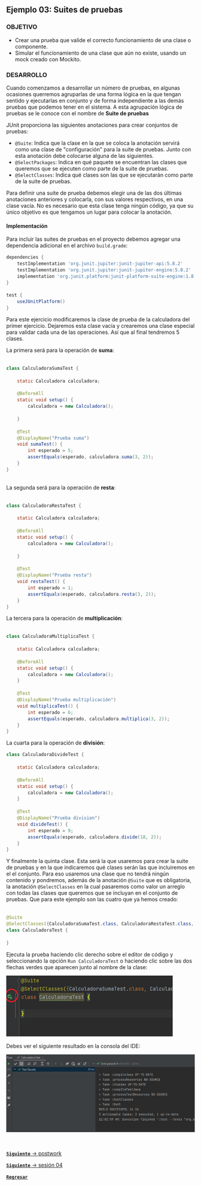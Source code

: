 ## Ejemplo 03: Suites de pruebas

### OBJETIVO

- Crear una prueba que valide el correcto funcionamiento de una clase o componente.
- Simular el funcionamiento de una clase que aún no existe, usando un mock creado con Mockito.


### DESARROLLO

Cuando comenzamos a desarrollar un número de pruebas, en algunas ocasiones querremos agruparlas de una forma lógica en la que tengan sentido y ejecutarlas en conjunto y de forma independiente a las demás pruebas que podemos tener en el sistema. A esta agrupación lógica de pruebas se le conoce con el nombre de **Suite de pruebas**

JUnit proporciona las siguientes anotaciones para crear conjuntos de pruebas:

- `@Suite`: Indica que la clase en la que se coloca la anotación servirá como una clase de "configuración" para la suite de pruebas. Junto con esta anotación debe colocarse alguna de las siguientes.
- `@SelectPackages`: Indica en qué paquete se encuentran las clases que queremos que se ejecuten como parte de la suite de pruebas.
- `@SelectClasses`: Indica qué clases son las que se ejecutarán como parte de la suite de pruebas.

Para definir una suite de prueba debemos elegir una de las dos últimas anotaciones anteriores y colocarla, con sus valores respectivos, en una clase vacía. No es necesario que esta clase tenga ningún código, ya que su único objetivo es que tengamos un lugar para colocar la anotación.


#### Implementación

Para incluir las suites de pruebas en el proyecto debemos agregar una dependencia adicional en el archivo `build.grade`:

```groovy
dependencies {
    testImplementation 'org.junit.jupiter:junit-jupiter-api:5.8.2'
    testImplementation 'org.junit.jupiter:junit-jupiter-engine:5.8.2'
    implementation 'org.junit.platform:junit-platform-suite-engine:1.8.2'
}

test {
    useJUnitPlatform()
}
```

Para este ejercicio modificaremos la clase de prueba de la calculadora del primer ejercicio. Dejaremos esta clase vacía y crearemos una clase especial para validar cada una de las operaciones. Así que al final tendremos 5 clases.

La primera será para la operación de **suma**:

```java

class CalculadoraSumaTest {

    static Calculadora calculadora;

    @BeforeAll
    static void setup() {
        calculadora = new Calculadora();

    }

    @Test
    @DisplayName("Prueba suma")
    void sumaTest() {
        int esperado = 5;
        assertEquals(esperado, calculadora.suma(3, 2));
    }
}
  
```

La segunda será para la operación de **resta**:


```java

class CalculadoraRestaTest {

    static Calculadora calculadora;

    @BeforeAll
    static void setup() {
        calculadora = new Calculadora();

    }

    @Test
    @DisplayName("Prueba resta")
    void restaTest() {
        int esperado = 1;
        assertEquals(esperado, calculadora.resta(3, 2));
    }
}

```

La tercera para la operación de **multiplicación**:

```java

class CalculadoraMultiplicaTest {

    static Calculadora calculadora;

    @BeforeAll
    static void setup() {
        calculadora = new Calculadora();
    }

    @Test
    @DisplayName("Prueba multiplicación")
    void multiplicaTest() {
        int esperado = 6;
        assertEquals(esperado, calculadora.multiplica(3, 2));
    }
}

```

La cuarta para la operación de **división**:

```java
class CalculadoraDivideTest {

    static Calculadora calculadora;

    @BeforeAll
    static void setup() {
        calculadora = new Calculadora();
    }

    @Test
    @DisplayName("Prueba division")
    void divideTest() {
        int esperado = 9;
        assertEquals(esperado, calculadora.divide(18, 2));
    }
}
```

Y finalmente la quinta clase. Esta será la que usaremos para crear la suite de pruebas y en la que indicaremos qué clases serán las que incluiremos en el el conjunto. Para eso usaremos una clase que no tendrá ningún contenido y pondremos, además de la anotación `@Suite` que es obligatoria, la anotación `@SelectClasses` en la cual pasaremos como valor un arreglo con todas las clases que queremos que se incluyan en el conjunto de pruebas. Que para este ejemplo son las cuatro que ya hemos creado:

```java

@Suite
@SelectClasses({CalculadoraSumaTest.class, CalculadoraRestaTest.class, CalculadoraMultiplicaTest.class, CalculadoraDivideTest.class})
class CalculadoraTest {

}

```


Ejecuta la prueba haciendo clic derecho sobre el editor de código y seleccionando la opción `Run CalculadoraTest` o haciendo clic sobre las dos flechas verdes que aparecen junto al nombre de la clase:

![imagen](img/img_01.png)

Debes ver el siguiente resultado en la consola del IDE:

![imagen](img/img_02.png)


<br>

[**`Siguiente`** -> postwork](../Postwork/)

[**`Siguiente`** -> sesión 04](../../Sesion-04/)

[**`Regresar`**](../)
